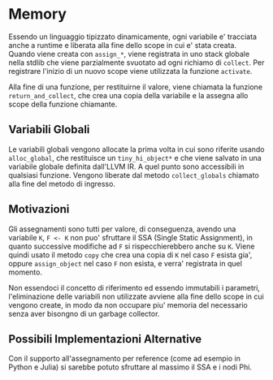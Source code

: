 # Memory

Essendo un linguaggio tipizzato dinamicamente, ogni variabile e' tracciata anche a runtime e liberata alla fine dello scope in cui e' stata creata. Quando viene creata con `assign_*`, viene registrata in uno stack globale nella stdlib che viene parzialmente svuotato ad ogni richiamo di `collect`. Per registrare l'inizio di un nuovo scope viene utilizzata la funzione `activate`.

Alla fine di una funzione, per restituirne il valore, viene chiamata la funzione `return_and_collect`, che crea una copia della variabile e la assegna allo scope della funzione chiamante.

## Variabili Globali

Le variabili globali vengono allocate la prima volta in cui sono riferite usando `alloc_global`, che restituisce un `tiny_hi_object*` e che viene salvato in una variabile globale definita dall'LLVM IR. A quel punto sono accessibili in qualsiasi funzione. Vengono liberate dal metodo `collect_globals` chiamato alla fine del metodo di ingresso.

## Motivazioni

Gli assegnamenti sono tutti per valore, di conseguenza, avendo una variabile `K`, `F <- K` non puo' sfruttare il SSA (Single Static Assignment), in quanto successive modifiche ad `F` si rispecchierebbero anche su `K`. Viene quindi usato il metodo `copy` che crea una copia di `K` nel caso `F` esista gia', oppure `assign_object` nel caso `F` non esista, e verra' registrata in quel momento.

Non essendoci il concetto di riferimento ed essendo immutabili i parametri, l'eliminazione delle variabili non utilizzate avviene alla fine dello scope in cui vengono create, in modo da non occupare piu' memoria del necessario senza aver bisongno di un garbage collector.

## Possibili Implementazioni Alternative

Con il supporto all'assegnamento per reference (come ad esempio in Python e Julia) si sarebbe potuto sfruttare al massimo il SSA e i nodi Phi.
